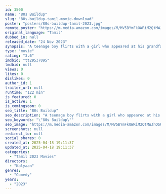 ```yaml
---
id: 3500
name: "80s Buildup"
slug: "80s-buildup-tamil-movie-download"
poster: "posters/80s-buildup-tamil-2023.jpg"
remote_poster: "https://m.media-amazon.com/images/M/MV5BYmFkOWRiM2QtMWJhOS00MmYxLTg5ODgtZDRkZTE5Njk1NDBiXkEyXkFqcGc@._V1_SX300.jpg"
original_language: "Tamil"
dubbed_in: null
released_date: "24 Nov 2023"
synopsis: "A teenage boy flirts with a girl who appeared at his grandfather's wake, attempting to charm her before the funeral service finishes as part of a lighthearted bet with his sister."
type: "movie"
rating: "3.6"
imdbid: "tt29537095"
tmdbid: null
views: 0
likes: 0
dislikes: 0
author_id: 1
trailer_url: null
runtime: "122 min"
is_featured: 0
is_active: 1
is_comingsoon: 0
seo_title: "80s Buildup"
seo_description: "A teenage boy flirts with a girl who appeared at his grandfather's wake, attempting to charm her before the funeral service finishes as part of a lighthearted bet with his sister."
seo_keywords: "\"80s Buildup\""
seo_image: "https://m.media-amazon.com/images/M/MV5BYmFkOWRiM2QtMWJhOS00MmYxLTg5ODgtZDRkZTE5Njk1NDBiXkEyXkFqcGc@._V1_SX300.jpg"
screenshots: null
redirect_to: null
social_shares: 0
created_at: 2025-04-18 19:11:37
updated_at: 2025-04-18 19:11:37
categories:
  - "Tamil 2023 Movies"
directors:
  - "Kalyaan"
genres:
  - "Comedy"
years:
  - "2023"
---
```

